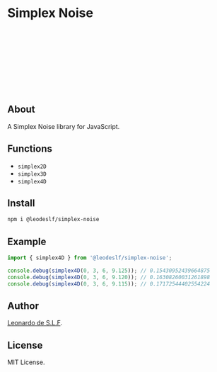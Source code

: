 # Simplex Noise

```txt












```

## About

A Simplex Noise library for JavaScript.

## Functions

- `simplex2D`
- `simplex3D`
- `simplex4D`

## Install

```bash
npm i @leodeslf/simplex-noise
```

## Example

```javascript
import { simplex4D } from '@leodeslf/simplex-noise';

console.debug(simplex4D(0, 3, 6, 9.125)); // 0.15430952439664875
console.debug(simplex4D(0, 3, 6, 9.120)); // 0.16308260031261898
console.debug(simplex4D(0, 3, 6, 9.115)); // 0.17172544402554224
```

## Author

[Leonardo de S.L.F](https://github.com/leodeslf "GitHub profile").

## License

MIT License.
